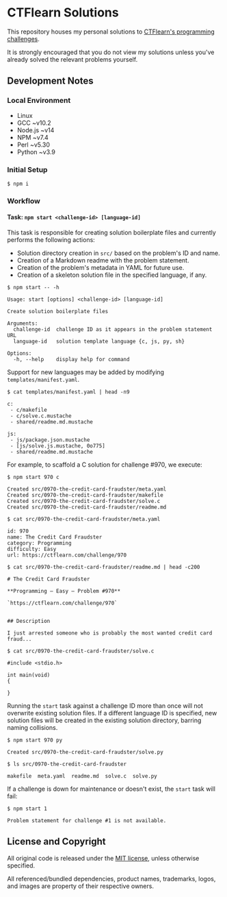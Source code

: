 # CTFlearn Solutions

This repository houses my personal solutions to
[CTFlearn's programming challenges][challenges].

It is strongly encouraged that you do not view my solutions unless you've
already solved the relevant problems yourself.


## Development Notes

### Local Environment

- Linux
- GCC ~v10.2
- Node.js ~v14
- NPM ~v7.4
- Perl ~v5.30
- Python ~v3.9

### Initial Setup

```text
$ npm i
```

### Workflow

#### Task: `npm start <challenge-id> [language-id]`

This task is responsible for creating solution boilerplate files and
currently performs the following actions:

- Solution directory creation in `src/` based on the problem's ID and name.
- Creation of a Markdown readme with the problem statement.
- Creation of the problem's metadata in YAML for future use.
- Creation of a skeleton solution file in the specified language, if any.

```text
$ npm start -- -h

Usage: start [options] <challenge-id> [language-id]

Create solution boilerplate files

Arguments:
  challenge-id  challenge ID as it appears in the problem statement URL
  language-id   solution template language {c, js, py, sh}

Options:
  -h, --help    display help for command
```

Support for new languages may be added by modifying
`templates/manifest.yaml`.

```text
$ cat templates/manifest.yaml | head -n9

c:
 - c/makefile
 - c/solve.c.mustache
 - shared/readme.md.mustache

js:
 - js/package.json.mustache
 - [js/solve.js.mustache, 0o775]
 - shared/readme.md.mustache
```

For example, to scaffold a C solution for challenge #970, we execute:

```text
$ npm start 970 c

Created src/0970-the-credit-card-fraudster/meta.yaml
Created src/0970-the-credit-card-fraudster/makefile
Created src/0970-the-credit-card-fraudster/solve.c
Created src/0970-the-credit-card-fraudster/readme.md
```

```text
$ cat src/0970-the-credit-card-fraudster/meta.yaml

id: 970
name: The Credit Card Fraudster
category: Programming
difficulty: Easy
url: https://ctflearn.com/challenge/970
```

```text
$ cat src/0970-the-credit-card-fraudster/readme.md | head -c200

# The Credit Card Fraudster

**Programming – Easy – Problem #970**

`https://ctflearn.com/challenge/970`


## Description

I just arrested someone who is probably the most wanted credit card fraud...
```

```text
$ cat src/0970-the-credit-card-fraudster/solve.c

#include <stdio.h>

int main(void)
{

}
```

Running the `start` task against a challenge ID more than once will not
overwrite existing solution files. If a different language ID is specified, new
solution files will be created in the existing solution directory, barring
naming collisions.

```text
$ npm start 970 py

Created src/0970-the-credit-card-fraudster/solve.py
```

```text
$ ls src/0970-the-credit-card-fraudster

makefile  meta.yaml  readme.md  solve.c  solve.py
```

If a challenge is down for maintenance or doesn't exist, the `start` task will
fail:

```text
$ npm start 1

Problem statement for challenge #1 is not available.
```


## License and Copyright

All original code is released under the [MIT license][mit], unless otherwise
specified.

All referenced/bundled dependencies, product names, trademarks, logos, and
images are property of their respective owners.


[challenges]: https://ctflearn.com/challenge/1/browse
              "CTFlearn - CTF Practice - CTF Problems / Challenges"

[mit]: http://opensource.org/licenses/MIT/
       "The MIT License (MIT)"
